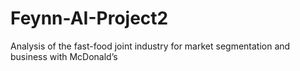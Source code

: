 # Feynn-AI-Project2

Analysis of the fast-food joint industry for market segmentation and business with McDonald’s
